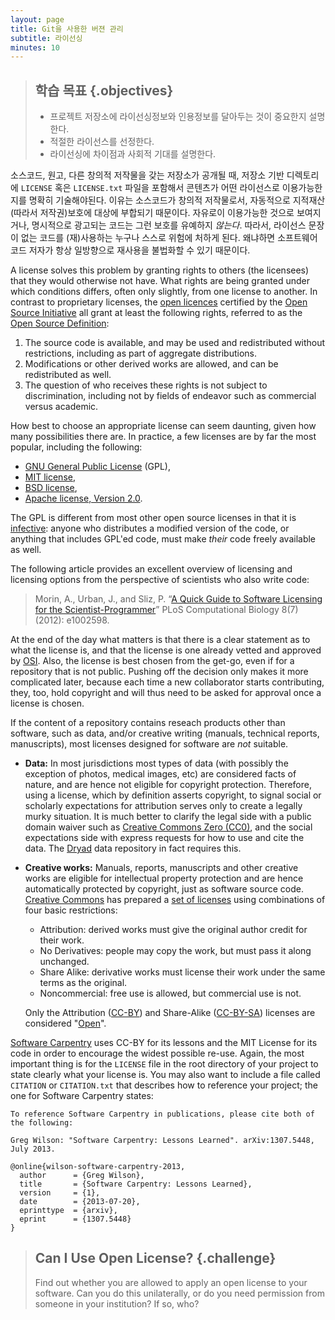 ```yaml
---
layout: page
title: Git을 사용한 버젼 관리
subtitle: 라이선싱
minutes: 10
---
```

> ## 학습 목표 {.objectives}
>
> *   프로젝트 저장소에 라이선싱정보와 인용정보를 달아두는 것이 중요한지 설명한다.
> *   적절한 라이선스를 선정한다.
> *   라이선싱에 차이점과 사회적 기대를 설명한다.

소스코드, 원고, 다른 창의적 저작물을 갖는 저장소가 공개될 때,
저장소 기반 디렉토리에 `LICENSE` 혹은 `LICENSE.txt` 파일을 포함해서 콘텐츠가 어떤 라이선스로 이용가능한지를 명확히 기술해야된다.
이유는 소스코드가 창의적 저작물로서, 자동적으로 지적재산(따라서 저작권)보호에 대상에 부합되기 때문이다. 자유로이 이용가능한 것으로 보여지거나, 명시적으로 광고되는 코드는 그런 보호를 유예하지 *않는다*. 따라서, 라이선스 문장이 없는 코드를 (재)사용하는 누구나 스스로 위험에 처하게 된다. 왜냐하면 소프트웨어 코드 저자가 항상 일방향으로 재사용을 불법화할 수 있기 때문이다.



A license solves this problem by granting rights to others (the
licensees) that they would otherwise not have. What rights are being
granted under which conditions differs, often only slightly, from one
license to another. In contrast to proprietary licenses, the
[open licences](http://opensource.org/licenses/alphabetical) certified by
the [Open Source Initiative](http://opensource.org/) all grant at
least the following rights, referred to as the
[Open Source Definition](http://opensource.org/osd):

1. The source code is available, and may be used and redistributed
   without restrictions, including as part of aggregate distributions.
2. Modifications or other derived works are allowed, and can be
   redistributed as well.
3. The question of who receives these rights is not subject to
   discrimination, including not by fields of endeavor such as
   commercial versus academic.

How best to choose an appropriate license can seem daunting, given how
many possibilities there are. In practice, a few licenses are by far
the most popular, including the following:

* [GNU General Public License](http://opensource.org/licenses/GPL-3.0)
  (GPL),
* [MIT license](http://opensource.org/licenses/MIT),
* [BSD license](http://opensource.org/licenses/BSD-2-Clause),
* [Apache license, Version 2.0](http://opensource.org/licenses/Apache-2.0).

The GPL is different from most other open source licenses in that it
is
[infective](http://swcarpentry.github.io/git-novice/reference.html#infective):
anyone who distributes a modified version of the code, or anything
that includes GPL'ed code, must make *their* code freely available as
well.

The following article provides an excellent overview of licensing and
licensing options from the perspective of scientists who also write
code:

> Morin, A., Urban, J., and Sliz, P. “[A Quick Guide to Software
> Licensing for the Scientist-Programmer](http://dx.doi.org/10.1371/journal.pcbi.1002598)” PLoS Computational Biology
> 8(7) (2012): e1002598.

At the end of the day what matters is that there is a clear statement
as to what the license is, and that the license is one already vetted
and approved by [OSI](http://opensource.org). Also, the license is
best chosen from the get-go, even if for a repository that is not
public. Pushing off the decision only makes it more complicated later,
because each time a new collaborator starts contributing, they, too,
hold copyright and will thus need to be asked for approval once a
license is chosen.

If the content of a repository contains reseach products other than
software, such as data, and/or creative writing (manuals, technical
reports, manuscripts), most licenses designed for software are _not_
suitable.

* **Data:** In most jurisdictions most types of data (with possibly
  the exception of photos, medical images, etc) are considered facts
  of nature, and are hence not eligible for copyright
  protection. Therefore, using a license, which by definition asserts
  copyright, to signal social or scholarly expectations for
  attribution serves only to create a legally murky situation. It is
  much better to clarify the legal side with a public domain waiver
  such as
  [Creative Commons Zero (CC0)](https://creativecommons.org/publicdomain/zero/1.0/),
  and the social expectations side with express requests for how to
  use and cite the data. The [Dryad](http://datadryad.org) data
  repository in fact requires this.

* **Creative works:** Manuals, reports, manuscripts and other
  creative works are eligible for intellectual property protection and
  are hence automatically protected by copyright, just as software source
  code. [Creative Commons](http://creativecommons.org/) has prepared a
  [set of licenses](http://creativecommons.org/licenses/) using
  combinations of four basic restrictions:

    * Attribution: derived works must give the original author credit
      for their work.
    * No Derivatives: people may copy the work, but must pass it along
      unchanged.
    * Share Alike: derivative works must license their work under the
      same terms as the original.
    * Noncommercial: free use is allowed, but commercial use is not.

  Only the Attribution
  ([CC-BY](http://creativecommons.org/licenses/by/4.0/)) and
  Share-Alike
  ([CC-BY-SA](http://creativecommons.org/licenses/by-sa/4.0/))
  licenses are considered "[Open](http://opendefinition.org/)".

[Software Carpentry](http://software-carpentry.org/license.html)
uses CC-BY for its lessons and the MIT License for its code
in order to encourage the widest possible re-use.
Again,
the most important thing is for the `LICENSE` file in the root directory of your project
to state clearly what your license is.
You may also want to include a file called `CITATION` or `CITATION.txt`
that describes how to reference your project;
the one for Software Carpentry states:

~~~
To reference Software Carpentry in publications, please cite both of the following:

Greg Wilson: "Software Carpentry: Lessons Learned". arXiv:1307.5448, July 2013.

@online{wilson-software-carpentry-2013,
  author      = {Greg Wilson},
  title       = {Software Carpentry: Lessons Learned},
  version     = {1},
  date        = {2013-07-20},
  eprinttype  = {arxiv},
  eprint      = {1307.5448}
}
~~~

> ## Can I Use Open License? {.challenge}
>
> Find out whether you are allowed to apply an open license to your software.
> Can you do this unilaterally,
> or do you need permission from someone in your institution?
> If so, who?

